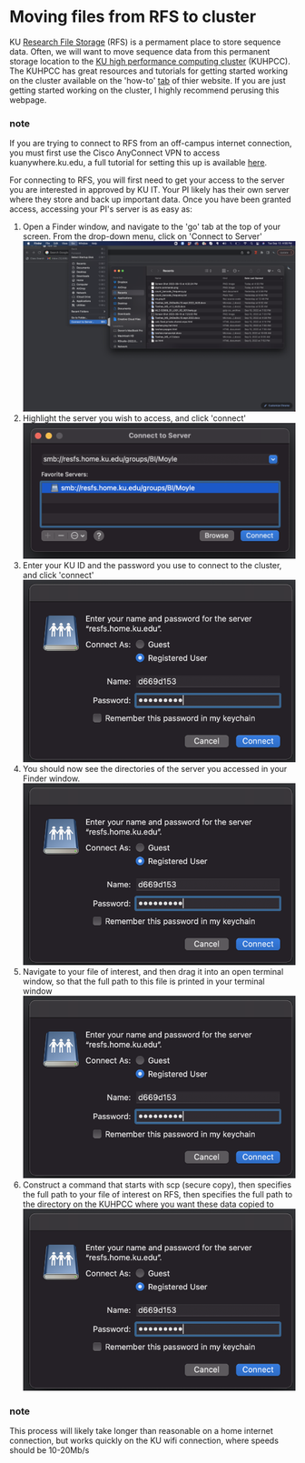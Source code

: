 # Moving files from RFS to cluster

KU [Research File Storage](https://technology.ku.edu/catalog/research-file-storage) (RFS) is a permament place to store sequence data. Often, we will want to move sequence data from this permanent storage location to the [KU high performance computing cluster](https://crc.ku.edu/hpc) (KUHPCC). The KUHPCC has great resources and tutorials for getting started working on the cluster available on the 'how-to' [tab](https://crc.ku.edu/hpc/how-to) of thier website. If you are just getting started working on the cluster, I highly recommend perusing this webpage.

### note
If you are trying to connect to RFS from an off-campus internet connection, you must first use the Cisco AnyConnect VPN to access kuanywhere.ku.edu, a full tutorial for setting this up is available [here](https://kuit.service-now.com/kb?id=kb_article_view&sysparm_article=KB0010646&sys_kb_id=46742529db485b00959e9434db961970&spa=1). 

For connecting to RFS, you will first need to get your access to the server you are interested in approved by KU IT. Your PI likely has their own server where they store and back up important data. Once you have been granted access, accessing your PI's server is as easy as:

1. Open a Finder window, and navigate to the 'go' tab at the top of your screen. From the drop-down menu, click on 'Connect to Server'
![alt text](finder.go.png "Title")
2. Highlight the server you wish to access, and click 'connect'
![img](connect.png "Title")
3. Enter your KU ID and the password you use to connect to the cluster, and click 'connect'
![img](passwrd.png "Title")
4. You should now see the directories of the server you accessed in your Finder window.
![img](passwrd.png "Title")
5. Navigate to your file of interest, and then drag it into an open terminal window, so that the full path to this file is printed in your terminal window
![img](passwrd.png "Title")
6. Construct a command that starts with scp (secure copy), then specifies the full path to your file of interest on RFS, then specifies the full path to the directory on the KUHPCC where you want these data copied to
![img](passwrd.png "Title")

### note
This process will likely take longer than reasonable on a home internet connection, but works quickly on the KU wifi connection, where speeds should be 10-20Mb/s

